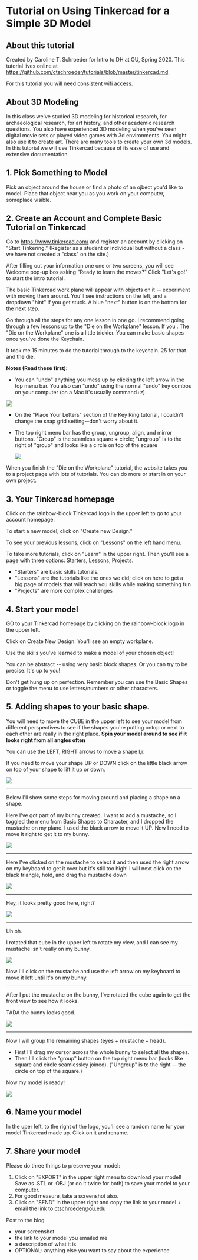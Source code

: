 # Tutorial on Using Tinkercad for a Simple 3D Model

## About this tutorial

Created by Caroline T. Schroeder for Intro to DH at OU, Spring 2020. This tutorial lives online at https://github.com/ctschroeder/tutorials/blob/master/tinkercad.md

For this tutorial you will need consistent wifi access.

## About 3D Modeling

In this class we've studied 3D modeling for historical research, for archaeological research, for art history, and other academic research questions.  You also have experienced 3D modeling when you've seen digital movie sets or played video games with 3d environments. You might also use it to create art.  There are many tools to create your own 3d models. In this tutorial we will use Tinkercad because of its ease of use and extensive documentation.

## 1. Pick Something to Model

Pick an object around the house or find a photo of an ojbect you'd like to model.  Place that object near you as you work on your computer, someplace visible.

## 2. Create an Account and Complete Basic Tutorial on Tinkercad

Go to https://www.tinkercad.com/ and register an account by clicking on "Start Tinkering."  (Register as a student or individual but without a class - we have not created a "class" on the site.)

After filling out your information one one or two screens, you will see Welcome pop-up box asking "Ready to learn the moves?"  Click "Let's go!" to start the intro tutorial.

The basic Tinkercad work plane will appear with objects on it -- experiment with moving them around.  You'll see instructions on the left, and a dropdown "hint" if you get stuck.  A blue "next" button is on the bottom for the next step.

Go through all the steps for any one lesson in one go.  I recommend going through a few lessons up to the "Die on the Workplane" lesson. If you .  The "Die on the Workplane" one is a little trickier.  You can make basic shapes once you've done the Keychain.

It took me 15 minutes to do the tutorial through to the keychain. 25 for that and the die.

**Notes (Read these first):**
  - You can "undo" anything you mess up by clicking the left arrow in the top menu bar. You also can "undo" using the normal "undo" key combos on your computer (on a Mac it's usually command+z).
  
  ![](images/tinkercad-upper-left.png)

  
  - On the "Place Your Letters" section of the Key Ring tutorial, I couldn't change the snap grid setting--don't worry about it.
 
  - The top right menu bar has the group, ungroup, align, and mirror buttons. "Group" is the seamless square + circle; "ungroup" is to the right of "group" and looks like a circle on top of the square
  
    ![](images/tinkercad-upper-right.png)
  
When you finish the "Die on the Workplane" tutorial, the website takes you to a project page with lots of tutorials. You can do more or start in on your own project.

## 3. Your Tinkercad homepage

Click on the rainbow-block Tinkercad logo in the upper left to go to your account homepage.

To start a new model, click on "Create new Design."

To see your previous lessons, click on "Lessons" on the left hand menu.

To take more tutorials, click on "Learn" in the upper right. Then you'll see a page with three options: Starters, Lessons, Projects. 
  - "Starters" are basic skills tutorials.
  - "Lessons" are the tutorials like the ones we did; click on here to get a big page of models that will teach you skills while making something fun
  - "Projects" are more complex challenges
  
## 4. Start your model

GO to your TInkercad homepage by clicking on the rainbow-block logo in the upper left.

Click on Create New Design.  You'll see an empty workplane.

Use the skills you've learned to make a model of your chosen object!

You can be abstract -- using very basic block shapes.  Or you can try to be precise. It's up to you! 

Don't get hung up on perfection.  Remember you can use the Basic Shapes or toggle the menu to use letters/numbers or other characters.

## 5. Adding shapes to your basic shape.

You will need to move the CUBE in the upper left to see your model from different perspectives to see if the shapes you're putting ontop or next to each other are really in the right place. **Spin your model around to see if it looks right from all angles often**

You can use the LEFT, RIGHT arrows to move a shape l,r. 

If you need to move your shape  UP or DOWN click on the little black arrow on top of your shape to lift it up or down.

![](images/7-tinkercad-up-down.png)

----

Below I'll show some steps for moving around and placing a shape on a shape.

Here I've got part of my bunny created.  I want to add a mustache, so I toggled the menu from Basic Shapes to Character, and I dropped the mustache on my plane. I used the black arrow to move it UP.  Now I need to move it right to get it to my bunny.

![](images/8-addedmustache-rightarrow.png)

-----

Here I've clicked on the mustache to select it and then used the right arrow on my keyboard to get it over but it's still too high!  I will next click on the black triangle, hold, and drag the mustache down

![](images/9-tinkercad-needblacktriangle-mustachedown.png)

-----

Hey, it looks pretty good here, right?

![](images/10-tinkercad-hmmm-mustachelooksok.png)


-----

Uh oh. 

I rotated that cube in the upper left to rotate my view, and I can see my mustache isn't really on my bunny. 

![](images/11-tinkercad-use-left-for-mustache.png)

Now I'll click on the mustache and use the left arrow on my keyboard to move it left until it's on my bunny.

-----

After I put the mustache on the bunny, I've rotated the cube again to get the front view to see how it looks.

TADA the bunny looks good. 

![](images/12-tinkercad-tada-needtogroup.png)

-----

Now I will group the remaining shapes (eyes + mustache + head).

  - First I'll drag my cursor across the whole bunny to select all the shapes.
  - Then I'll click the "group" button on the top right menu bar (looks like square and circle seamlessley joined). ("Ungroup" is to the right -- the circle on top of the square.)
  
Now my model is ready!

![](images/13-tinkercad-bunny.png)


## 6. Name your model

In the uper left, to the right of the logo, you'll see a random name for your model Tinkercad made up.  Click on it and rename.

## 7. Share your model

Please do three things to preserve your model:

1. Click on "EXPORT" in the upper right menu to download your model!  Save as .STL or .OBJ (or do it twice for both) to save your model to your computer.
2. For good measure, take a screenshot also.
3. Click on "SEND" in the upper right and copy the link to your model + email the link to ctschroeder@ou.edu 

Post to the blog
  - your screenshot
  - the link to your model you emailed me
  - a description of what it is
  - OPTIONAL: anything else you want to say about the experience




